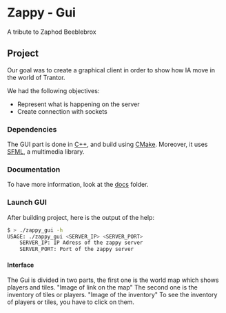 # Zappy - Gui

A tribute to Zaphod Beeblebrox

## Project
Our goal was to create a graphical client in order to show how IA move in the world of Trantor.

We had the following objectives:
* Represent what is happening on the server
* Create connection with sockets

### Dependencies
The GUI part is done in [C++](https://en.wikipedia.org/wiki/C%2B%2B), and build using [CMake](https://cmake.org/). Moreover, it uses [SFML](https://www.sfml-dev.org/), a multimedia library.

### Documentation

To have more information, look at the [docs](../docs) folder.

### Launch GUI
After building project, here is the output of the help:
```bash
$ > ./zappy_gui -h
USAGE: ./zappy_gui <SERVER_IP> <SERVER_PORT>
    SERVER_IP: IP Adress of the zappy server
    SERVER_PORT: Port of the zappy server
```

#### Interface
The Gui is divided in two parts, the first one is the world map which shows players and tiles.
"Image of link on the map"
The second one is the inventory of tiles or players.
"Image of the inventory"
To see the inventory of players or tiles, you have to click on them.
